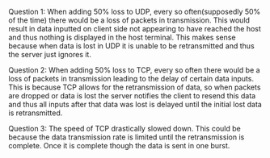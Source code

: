 Question 1:
	When adding 50% loss to UDP, every so often(supposedly 50% of the time) there would be a loss of packets  in transmission. This would result in data inputted on client side not appearing to have reached the host and thus nothing is displayed in the host terminal. This makes sense because when data is lost in UDP it is unable to be retransmitted and thus the server just ignores it.

Question 2:
	When adding 50% loss to TCP, every so often there would be a loss of packets in transmission leading to the delay of certain data inputs. This is because TCP allows for the retransmission of data, so when packets are dropped or data is lost the server notifies the client to resend this data and thus all inputs after that data was lost is delayed until the initial lost data is retransmitted.

Question 3:
	The speed of TCP drastically slowed down. This could be because the data transmission rate is limited until the retransmission is complete. Once it is complete though the data is sent in one burst. 
